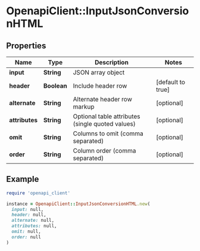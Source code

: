 # OpenapiClient::InputJsonConversionHTML

## Properties

| Name | Type | Description | Notes |
| ---- | ---- | ----------- | ----- |
| **input** | **String** | JSON array object |  |
| **header** | **Boolean** | Include header row | [default to true] |
| **alternate** | **String** | Alternate header row markup | [optional] |
| **attributes** | **String** | Optional table attributes (single quoted values) | [optional] |
| **omit** | **String** | Columns to omit (comma separated) | [optional] |
| **order** | **String** | Column order (comma separated) | [optional] |

## Example

```ruby
require 'openapi_client'

instance = OpenapiClient::InputJsonConversionHTML.new(
  input: null,
  header: null,
  alternate: null,
  attributes: null,
  omit: null,
  order: null
)
```

